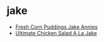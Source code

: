 # jake

 * [Fresh Corn Puddings Jake Annies](../index/f/fresh-corn-puddings-jake-annies-13033.json)
 * [Ultimate Chicken Salad A La Jake](../index/u/ultimate-chicken-salad-a-la-jake.json)
